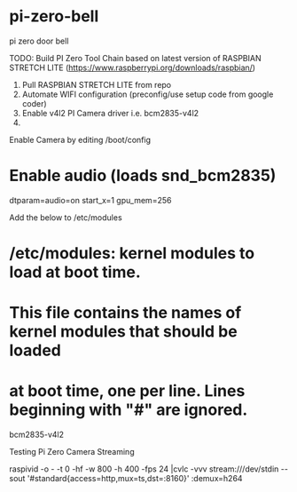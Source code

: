 # pi-zero-bell
pi zero door bell


TODO: Build PI Zero Tool Chain based on latest version of RASPBIAN STRETCH LITE (https://www.raspberrypi.org/downloads/raspbian/)
1) Pull RASPBIAN STRETCH LITE from repo
2) Automate WIFI configuration (preconfig/use setup code from google coder)
3) Enable v4l2 PI Camera driver i.e. bcm2835-v4l2
4) 
  

Enable Camera by editing /boot/config
# Enable audio (loads snd_bcm2835)
dtparam=audio=on
start_x=1
gpu_mem=256

Add the below to /etc/modules

# /etc/modules: kernel modules to load at boot time.
#
# This file contains the names of kernel modules that should be loaded
# at boot time, one per line. Lines beginning with "#" are ignored.

bcm2835-v4l2



Testing Pi Zero Camera Streaming

raspivid -o - -t 0 -hf -w 800 -h 400 -fps 24 |cvlc -vvv stream:///dev/stdin --sout '#standard{access=http,mux=ts,dst=:8160}' :demux=h264

